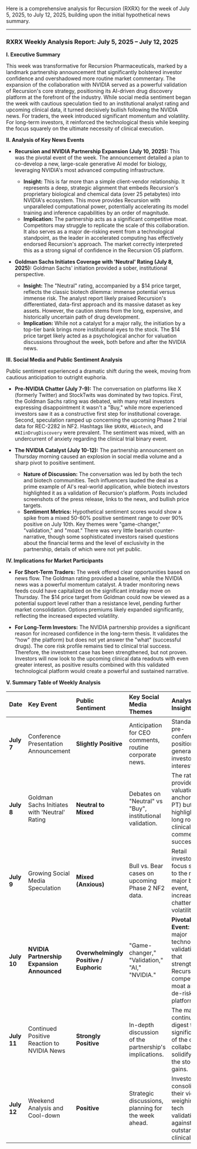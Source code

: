 Here is a comprehensive analysis for Recursion (RXRX) for the week of July 5, 2025, to July 12, 2025, building upon the initial hypothetical news summary.

***

### **RXRX Weekly Analysis Report: July 5, 2025 – July 12, 2025**

**I. Executive Summary**

This week was transformative for Recursion Pharmaceuticals, marked by a landmark partnership announcement that significantly bolstered investor confidence and overshadowed more routine market commentary. The expansion of the collaboration with NVIDIA served as a powerful validation of Recursion's core strategy, positioning its AI-driven drug discovery platform at the forefront of the industry. While social media sentiment began the week with cautious speculation tied to an institutional analyst rating and upcoming clinical data, it turned decisively bullish following the NVIDIA news. For traders, the week introduced significant momentum and volatility. For long-term investors, it reinforced the technological thesis while keeping the focus squarely on the ultimate necessity of clinical execution.

**II. Analysis of Key News Events**

*   **Recursion and NVIDIA Partnership Expansion (July 10, 2025):** This was the pivotal event of the week. The announcement detailed a plan to co-develop a new, large-scale generative AI model for biology, leveraging NVIDIA's most advanced computing infrastructure.
    *   **Insight:** This is far more than a simple client-vendor relationship. It represents a deep, strategic alignment that embeds Recursion's proprietary biological and chemical data (over 25 petabytes) into NVIDIA's ecosystem. This move provides Recursion with unparalleled computational power, potentially accelerating its model training and inference capabilities by an order of magnitude.
    *   **Implication:** The partnership acts as a significant competitive moat. Competitors may struggle to replicate the scale of this collaboration. It also serves as a major de-risking event from a technological standpoint, as the leader in accelerated computing has effectively endorsed Recursion's approach. The market correctly interpreted this as a strong signal of confidence in the Recursion OS platform.

*   **Goldman Sachs Initiates Coverage with 'Neutral' Rating (July 8, 2025):** Goldman Sachs' initiation provided a sober, institutional perspective.
    *   **Insight:** The "Neutral" rating, accompanied by a $14 price target, reflects the classic biotech dilemma: immense potential versus immense risk. The analyst report likely praised Recursion's differentiated, data-first approach and its massive dataset as key assets. However, the caution stems from the long, expensive, and historically uncertain path of drug development.
    *   **Implication:** While not a catalyst for a major rally, the initiation by a top-tier bank brings more institutional eyes to the stock. The $14 price target likely acted as a psychological anchor for valuation discussions throughout the week, both before and after the NVIDIA news.

**III. Social Media and Public Sentiment Analysis**

Public sentiment experienced a dramatic shift during the week, moving from cautious anticipation to outright euphoria.

*   **Pre-NVIDIA Chatter (July 7-9):** The conversation on platforms like X (formerly Twitter) and StockTwits was dominated by two topics. First, the Goldman Sachs rating was debated, with many retail investors expressing disappointment it wasn't a "Buy," while more experienced investors saw it as a constructive first step for institutional coverage. Second, speculation ramped up concerning the upcoming Phase 2 trial data for REC-2282 in NF2. Hashtags like `$RXRX`, `#Biotech`, and `#AIinDrugDiscovery` were prevalent. The sentiment was mixed, with an undercurrent of anxiety regarding the clinical trial binary event.

*   **The NVIDIA Catalyst (July 10-12):** The partnership announcement on Thursday morning caused an explosion in social media volume and a sharp pivot to positive sentiment.
    *   **Nature of Discussion:** The conversation was led by both the tech and biotech communities. Tech influencers lauded the deal as a prime example of AI's real-world application, while biotech investors highlighted it as a validation of Recursion's platform. Posts included screenshots of the press release, links to the news, and bullish price targets.
    *   **Sentiment Metrics:** Hypothetical sentiment scores would show a spike from a mixed 50-60% positive sentiment range to over 90% positive on July 10th. Key themes were "game-changer," "validation," and "moat." There was very little bearish counter-narrative, though some sophisticated investors raised questions about the financial terms and the level of exclusivity in the partnership, details of which were not yet public.

**IV. Implications for Market Participants**

*   **For Short-Term Traders:** The week offered clear opportunities based on news flow. The Goldman rating provided a baseline, while the NVIDIA news was a powerful momentum catalyst. A trader monitoring news feeds could have capitalized on the significant intraday move on Thursday. The $14 price target from Goldman could now be viewed as a potential support level rather than a resistance level, pending further market consolidation. Options premiums likely expanded significantly, reflecting the increased expected volatility.

*   **For Long-Term Investors:** The NVIDIA partnership provides a significant reason for increased confidence in the long-term thesis. It validates the "how" (the platform) but does not yet answer the "what" (successful drugs). The core risk profile remains tied to clinical trial success. Therefore, the investment case has been strengthened, but not proven. Investors will now look to the upcoming clinical data readouts with even greater interest, as positive results combined with this validated technological platform would create a powerful and sustained narrative.

**V. Summary Table of Weekly Analysis**

| Date       | Key Event                                         | Public Sentiment                                                                              | Key Social Media Themes                                       | Analyst Insight                                                                                                         |
| :--------- | :------------------------------------------------ | :-------------------------------------------------------------------------------------------- | :------------------------------------------------------------ | :---------------------------------------------------------------------------------------------------------------------- |
| **July 7** | Conference Presentation Announcement              | **Slightly Positive**                                                                         | Anticipation for CEO comments, routine corporate news.        | Standard pre-conference positioning to generate investor interest.                                                      |
| **July 8** | Goldman Sachs Initiates with 'Neutral' Rating     | **Neutral to Mixed**                                                                          | Debates on "Neutral" vs "Buy", institutional validation.      | The rating provides a valuation anchor ($14 PT) but highlights the long road to clinical and commercial success.        |
| **July 9** | Growing Social Media Speculation                  | **Mixed (Anxious)**                                                                           | Bull vs. Bear cases on upcoming Phase 2 NF2 data.             | Retail investor focus shifts to the next major binary event, increasing chatter and volatility.                         |
| **July 10**| **NVIDIA Partnership Expansion Announced**        | **Overwhelmingly Positive / Euphoric**                                                        | "Game-changer," "Validation," "AI," "NVIDIA."                 | **Pivotal Event:** A major technological validation that strengthens Recursion's competitive moat and de-risks the platform. |
| **July 11**| Continued Positive Reaction to NVIDIA News        | **Strongly Positive**                                                                         | In-depth discussion of the partnership's implications.        | The market continues to digest the significance of the deep collaboration, solidifying the stock's gains.               |
| **July 12**| Weekend Analysis and Cool-down                    | **Positive**                                                                                  | Strategic discussions, planning for the week ahead.           | Investors consolidate their view, weighing the tech validation against the outstanding clinical risk.                   |